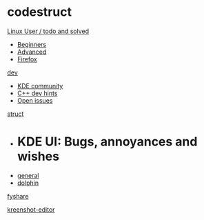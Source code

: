 # codestruct

[Linux User / todo and solved]()

  * [Beginners](linux-user/linux-beginners-notes.md)
  * [Advanced](linux-user/linux-advanced-notes.md)
  * [Firefox](linux-user/browser-notes.md)

[dev]()

  * [KDE community](dev/kde-community.md)
  * [C++ dev hints](dev/dev-hints.md)
  * [Open issues](dev/dev-open-issues.md)

[struct]()

  * # KDE UI: Bugs, annoyances and wishes
  * [general](struct/struct-main.md)
  * [dolphin](struct/struct-dolphin.md)

[fyshare](fyshare/index.md)

[kreenshot-editor](kreenshot-editor/index.htm)
